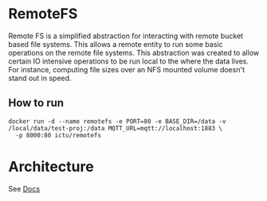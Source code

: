 # RemoteFS
Remote FS is a simplified abstraction for interacting with remote bucket based file systems. This allows a remote entity to
run some basic operations on the remote file systems. This abstraction was created to allow certain IO intensive operations
to be run local to the where the data lives. For instance, computing file sizes over an NFS mounted volume doesn't stand out in
speed.

## How to run

```
docker run -d --name remotefs -e PORT=80 -e BASE_DIR=/data -v /local/data/test-proj:/data MQTT_URL=mqtt://localhost:1883 \
  -p 8000:80 ictu/remotefs
```

# Architecture

See [Docs](./docs)